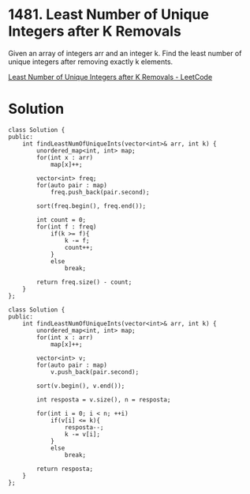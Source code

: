 # 1481. Least Number of Unique Integers after K Removals

Given an array of integers arr and an integer k. Find the least number of unique integers after removing exactly k elements.

[Least Number of Unique Integers after K Removals - LeetCode](https://leetcode.com/problems/least-number-of-unique-integers-after-k-removals/description/)

# Solution

```
class Solution {
public:
    int findLeastNumOfUniqueInts(vector<int>& arr, int k) {
        unordered_map<int, int> map;
        for(int x : arr)
            map[x]++;

        vector<int> freq;
        for(auto pair : map)
            freq.push_back(pair.second);

        sort(freq.begin(), freq.end());

        int count = 0;
        for(int f : freq)
            if(k >= f){
                k -= f;
                count++;
            }
            else
                break;
        
        return freq.size() - count;
    }
};
```
```
class Solution {
public:
    int findLeastNumOfUniqueInts(vector<int>& arr, int k) {
        unordered_map<int, int> map;
        for(int x : arr)
            map[x]++;

        vector<int> v;
        for(auto pair : map)
            v.push_back(pair.second);
        
        sort(v.begin(), v.end());

        int resposta = v.size(), n = resposta;

        for(int i = 0; i < n; ++i)
            if(v[i] <= k){
                resposta--;
                k -= v[i];
            }
            else
                break;
        
        return resposta;
    }
};
```